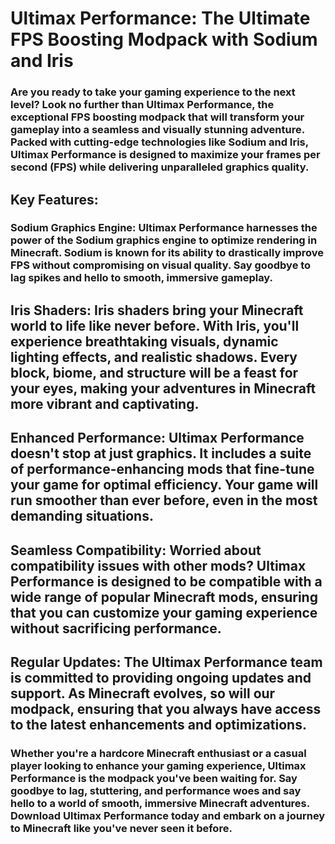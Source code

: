 # Ultimax Performance: The Ultimate FPS Boosting Modpack with Sodium and Iris

### Are you ready to take your gaming experience to the next level? Look no further than Ultimax Performance, the exceptional FPS boosting modpack that will transform your gameplay into a seamless and visually stunning adventure. Packed with cutting-edge technologies like Sodium and Iris, Ultimax Performance is designed to maximize your frames per second (FPS) while delivering unparalleled graphics quality.

## Key Features:

### Sodium Graphics Engine: Ultimax Performance harnesses the power of the Sodium graphics engine to optimize rendering in Minecraft. Sodium is known for its ability to drastically improve FPS without compromising on visual quality. Say goodbye to lag spikes and hello to smooth, immersive gameplay.

## Iris Shaders: Iris shaders bring your Minecraft world to life like never before. With Iris, you'll experience breathtaking visuals, dynamic lighting effects, and realistic shadows. Every block, biome, and structure will be a feast for your eyes, making your adventures in Minecraft more vibrant and captivating.

## Enhanced Performance: Ultimax Performance doesn't stop at just graphics. It includes a suite of performance-enhancing mods that fine-tune your game for optimal efficiency. Your game will run smoother than ever before, even in the most demanding situations.

## Seamless Compatibility: Worried about compatibility issues with other mods? Ultimax Performance is designed to be compatible with a wide range of popular Minecraft mods, ensuring that you can customize your gaming experience without sacrificing performance.

## Regular Updates: The Ultimax Performance team is committed to providing ongoing updates and support. As Minecraft evolves, so will our modpack, ensuring that you always have access to the latest enhancements and optimizations.

### Whether you're a hardcore Minecraft enthusiast or a casual player looking to enhance your gaming experience, Ultimax Performance is the modpack you've been waiting for. Say goodbye to lag, stuttering, and performance woes and say hello to a world of smooth, immersive Minecraft adventures. Download Ultimax Performance today and embark on a journey to Minecraft like you've never seen it before.
